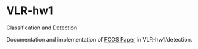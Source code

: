 # VLR-hw1
Classification and Detection

Documentation and implementation of [FCOS Paper](https://arxiv.org/abs/1904.01355) in VLR-hw1/detection.
